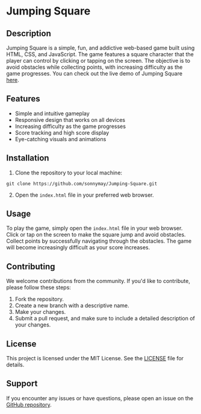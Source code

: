 # Jumping Square

## Description

Jumping Square is a simple, fun, and addictive web-based game built using HTML, CSS, and JavaScript. The game features a square character that the player can control by clicking or tapping on the screen. The objective is to avoid obstacles while collecting points, with increasing difficulty as the game progresses. You can check out the live demo of Jumping Square [here](https://sonnymay.github.io/Jumping-Square/).

## Features

- Simple and intuitive gameplay
- Responsive design that works on all devices
- Increasing difficulty as the game progresses
- Score tracking and high score display
- Eye-catching visuals and animations

## Installation

1. Clone the repository to your local machine:
```
git clone https://github.com/sonnymay/Jumping-Square.git
```

2. Open the `index.html` file in your preferred web browser.

## Usage

To play the game, simply open the `index.html` file in your web browser. Click or tap on the screen to make the square jump and avoid obstacles. Collect points by successfully navigating through the obstacles. The game will become increasingly difficult as your score increases.

## Contributing

We welcome contributions from the community. If you'd like to contribute, please follow these steps:

1. Fork the repository.
2. Create a new branch with a descriptive name.
3. Make your changes.
4. Submit a pull request, and make sure to include a detailed description of your changes.

## License

This project is licensed under the MIT License. See the [LICENSE](LICENSE) file for details.

## Support

If you encounter any issues or have questions, please open an issue on the [GitHub repository](https://github.com/sonnymay/Jumping-Square/issues).
